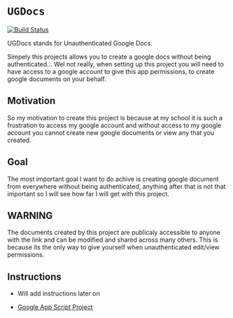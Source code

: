 # `UGDocs`

[![Build Status](https://jenkins.copystrike.dev/buildStatus/icon?job=ugdocs-pipe)](https://jenkins.copystrike.dev/job/ugdocs-pipe/)


UGDocs stands for Unauthenticated Google Docs.<br>

Simpely this projects allows you to create a google docs without being authenticated... Wel not really, when setting up this project you will need to have access to a google account to give this app permissions, to create google documents on your behalf.

## Motivation

So my motivation to create this project is because at my school it is such a frustration to access my google account and without access to my google account you cannot create new google documents or view any that you created.

## Goal

The most important goal I want to do achive is creating google document from everywhere without being authenticated, anything after that is not that important so I will see how far I will get with this project.


## WARNING

The documents created by this project are publicaly accessible to anyone with the link and can be modified and shared across many others. This is because its the only way to give yourself when unauthenticated edit/view permissions.


## Instructions

- Will add instructions later on

- [Google App Script Project](https://script.google.com/d/1hK9D9xcca2eJKfTpqBNqgjaazyzMozECVbMxZXl0dy_yE8lx_CIawae3/edit?usp=sharing)
